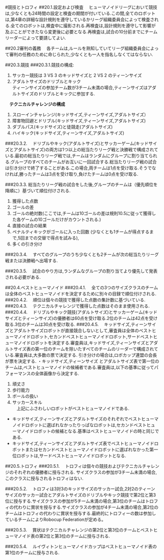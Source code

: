 #競技とトロフィ
##20.1.設定および検査
　ヒューマノイドリーグにおいて競技は,少なくとも24時間の設定と検査の期間が付いている.この間,全てのロボットは,第4章の詳細な設計規則を遵守しているかリーグ組織委員会によって検査される.全てのロボットは,検査中に撮影される.再検査は,設計規則を遵守して影響が及ぶことができたなら変更後に必要となる.再検査は,試合の10分前までにチームリーダーによって要請してよい.

##20.2審判の義務
　各チームは,ルールを熟知していてリーグ組織委員会によって審判の任務のために命じられた,少なくとも一人を指名しなくてはならない.

##20.3.競技
###20.3.1.競技の構成:
1. サッカー競技は 3 VS 3 のキッドサイズと 2 VS 2 のティーンサイズ
2. アダルトサイズのドリブルとキック  
ティーンサイズの参加チーム数が3チーム未満の場合,ティーンサイズはアダルトサイズのドリブルとキックに参加する.

　**テクニカルチャレンジの構成**  
1. スローインチャレンジ(キッドサイズ,ティーンサイズ,アダルトサイズ）  
2. 障害物回避とドリブル(キッドサイズ,ティーンサイズ,アダルトサイズ)  
3. ダブルパス(キッドサイズ)と徒競走(アダルトサイズ)  
4. ハイキック(キッドサイズ,ティーンサイズ,アダルトサイズ)

###20.3.2.
　ドリブルやキック(アダルトサイズ)とサッカーゲーム(キッドサイズとアダルトサイズ)の両方は1つ以上の総当たりリーグ戦と決勝戦で構成されている.最初の総当たりリーグ戦では,チームはランダムにグループに割り当てられる.グループのすべてのチームがお互いに一回試合する.総当たりリーグ戦の試合は引き分けで終了することがある.この場合,両チームは1点を受け取る.そうでなければ,勝ったチームは3点を受け取り,負けたチームは0点を受け取る.

###20.3.3.
総当たりリーグ戦の試合をした後,グループのチームは（優先順位を降順に）基づいて順位付けされる.  
1. 獲得した点数  
2. ゴールの差  
3. ゴールの絶対数(ここでは,チームは10ゴールの差は規則10.5に従って獲得した各ゲームの10ゴールだけがカウントされる.)  
4. 直接の試合の結果  
5. ペナルティキックがゴールに入った回数
(少なくとも1チームが得点するまで,5回までの交替で得点を試みる),  
6. 多くの引き分け  

###20.3.4.
　すべてのグループのうち少なくとも2チームが次の総当たりリーグ戦または決勝戦へ出場する.

###20.3.5.
　試合のやり方は,ランダムなグループの割り当てより優先して発表される必要がある.

##20.4.ベストヒューマノイド
###20.4.1.
　全ての3つのサイズクラスのチームは全体のベストヒューマノイドを決定するために別々の目録で順位付けされる.
###20.4.2.
　順位は個々の競技で獲得した点数の集計数に基づいている.
###20.4.3.
　テクニカルチャレンジで獲得した点数はそのまま使用される.
###20.4.4.
　ドリブルやキック競技(アダルトサイズ)とサッカーゲーム(キッドサイズとティーンサイズ)の優勝者は60点を受け取る.2位のチームは42点を受け取る.3位のチームは30点を受け取る.
###20.4.5.
　キッドサイズ,ティーンサイズとアダルトサイズロボットが直接競合しないとして,審査員は全体のベストヒューマノイドロボット,セカンドベストヒューマノイドロボット,サードベストヒューマノイドロボットを決定する.審査員は,キッドサイズ,ティーンサイズとアダルトサイズ表の第一位のチームを除いたすべてのチームのリーダーで構成されている.審査員は,大多数の票で決定する. 引き分けの場合は,ロボカップ連盟の会長が票を決定する.
・キッドサイズ,ティーンサイズ	とアダルトサイズ表で第一位のチームは,ベストヒューマノイドの候補者である.審査員は,以下の基準に従ってパフォーマンスの全体画像から決定する.  
1. 頑丈さ  
2. 歩行能力  
3. ボールの扱い  
4. サッカースキル  
　上記にふさわしいロボットがベストヒューマノイドである.

* キッドサイズ,ティーンサイズとアダルトサイズのそれぞれでベストヒューマノイドロボットに選ばれなかったりっぱなロボットは,セカンドベストヒューマノイドロボットの候補となる.基準はベストヒューマノイドの時と同じである.
* キッドサイズ,ティーンサイズとアダルトサイズ表でベストヒューマノイドロボットまたはセカンドベストヒューマノイドロボットに選ばれなかった第一位ロボットは,サードベストヒューマノイドロボットとなる.

##20.5.トロフィ
###20.5.1.
　トロフィは個々の競技およびテクニカルチャレンジのそれぞれの優勝者に授与される. サイズクラスの参加が3チーム未満の場合,このクラスに授与されるトロフィはない.

###20.5.2.
　トロフィは3対3のキッドサイズのサッカー試合,2対2のティーンサイズのサッカー試合とアダルトサイズのドリブルやキック競技で第2位と第3位に授与する.サイズクラスの参加が5チーム未満の場合,第3位のチームはトロフィの代わりに賞状を授与する.サイズクラスの参加が4チーム未満の場合,第2位のチームはトロフィの代わりに賞状を授与する.最終的にトロフィーの数は参加しているチームによりRobocup Federationが定める。

###20.5.3.
　賞状はテクニカルチャレンジの第2位と第3位のチームとベストヒューマノイド表の第2位と第3位のチームに授与される.

###20.5.4.
　ルイヴィトンヒューマノイドカップはベストヒューマノイド表の第1位のチームに授与される.

